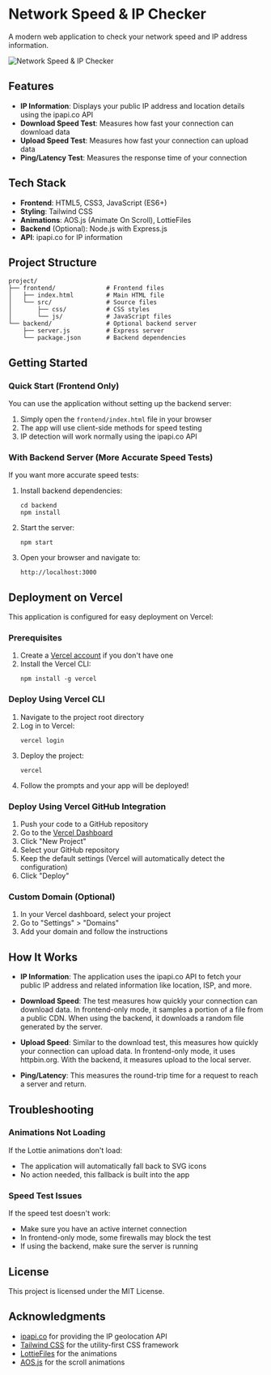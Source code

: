 # Network Speed & IP Checker

A modern web application to check your network speed and IP address information.

![Network Speed & IP Checker](https://via.placeholder.com/800x400?text=Network+Speed+%26+IP+Checker)

## Features

- **IP Information**: Displays your public IP address and location details using the ipapi.co API
- **Download Speed Test**: Measures how fast your connection can download data
- **Upload Speed Test**: Measures how fast your connection can upload data
- **Ping/Latency Test**: Measures the response time of your connection

## Tech Stack

- **Frontend**: HTML5, CSS3, JavaScript (ES6+)
- **Styling**: Tailwind CSS
- **Animations**: AOS.js (Animate On Scroll), LottieFiles
- **Backend** (Optional): Node.js with Express.js
- **API**: ipapi.co for IP information

## Project Structure

```
project/
├── frontend/              # Frontend files
│   ├── index.html         # Main HTML file
│   └── src/               # Source files
│       ├── css/           # CSS styles
│       └── js/            # JavaScript files
└── backend/               # Optional backend server
    ├── server.js          # Express server
    └── package.json       # Backend dependencies
```

## Getting Started

### Quick Start (Frontend Only)

You can use the application without setting up the backend server:

1. Simply open the `frontend/index.html` file in your browser
2. The app will use client-side methods for speed testing
3. IP detection will work normally using the ipapi.co API

### With Backend Server (More Accurate Speed Tests)

If you want more accurate speed tests:

1. Install backend dependencies:
   ```
   cd backend
   npm install
   ```

2. Start the server:
   ```
   npm start
   ```

3. Open your browser and navigate to:
   ```
   http://localhost:3000
   ```

## Deployment on Vercel

This application is configured for easy deployment on Vercel:

### Prerequisites

1. Create a [Vercel account](https://vercel.com/signup) if you don't have one
2. Install the Vercel CLI:
   ```
   npm install -g vercel
   ```

### Deploy Using Vercel CLI

1. Navigate to the project root directory
2. Log in to Vercel:
   ```
   vercel login
   ```
3. Deploy the project:
   ```
   vercel
   ```
4. Follow the prompts and your app will be deployed!

### Deploy Using Vercel GitHub Integration

1. Push your code to a GitHub repository
2. Go to the [Vercel Dashboard](https://vercel.com/dashboard)
3. Click "New Project"
4. Select your GitHub repository
5. Keep the default settings (Vercel will automatically detect the configuration)
6. Click "Deploy"

### Custom Domain (Optional)

1. In your Vercel dashboard, select your project
2. Go to "Settings" > "Domains"
3. Add your domain and follow the instructions

## How It Works

- **IP Information**: The application uses the ipapi.co API to fetch your public IP address and related information like location, ISP, and more.

- **Download Speed**: The test measures how quickly your connection can download data. In frontend-only mode, it samples a portion of a file from a public CDN. When using the backend, it downloads a random file generated by the server.

- **Upload Speed**: Similar to the download test, this measures how quickly your connection can upload data. In frontend-only mode, it uses httpbin.org. With the backend, it measures upload to the local server.

- **Ping/Latency**: This measures the round-trip time for a request to reach a server and return.

## Troubleshooting

### Animations Not Loading

If the Lottie animations don't load:
- The application will automatically fall back to SVG icons
- No action needed, this fallback is built into the app

### Speed Test Issues

If the speed test doesn't work:
- Make sure you have an active internet connection
- In frontend-only mode, some firewalls may block the test
- If using the backend, make sure the server is running

## License

This project is licensed under the MIT License.

## Acknowledgments

- [ipapi.co](https://ipapi.co/) for providing the IP geolocation API
- [Tailwind CSS](https://tailwindcss.com/) for the utility-first CSS framework
- [LottieFiles](https://lottiefiles.com/) for the animations
- [AOS.js](https://michalsnik.github.io/aos/) for the scroll animations 